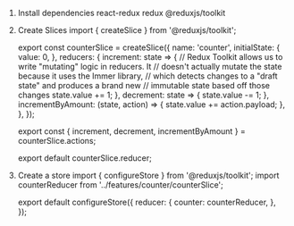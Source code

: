 1. Install dependencies
    react-redux
    redux
    @reduxjs/toolkit

2. Create Slices
    import { createSlice } from '@reduxjs/toolkit';

    export const counterSlice = createSlice({
      name: 'counter',
      initialState: {
        value: 0,
      },
      reducers: {
        increment: state => {
          // Redux Toolkit allows us to write "mutating" logic in reducers. It
          // doesn't actually mutate the state because it uses the Immer library,
          // which detects changes to a "draft state" and produces a brand new
          // immutable state based off those changes
          state.value += 1;
        },
        decrement: state => {
          state.value -= 1;
        },
        incrementByAmount: (state, action) => {
          state.value += action.payload;
        },
      },
    });

    export const { increment, decrement, incrementByAmount } = counterSlice.actions;

    export default counterSlice.reducer;

    



3. Create a store
    import { configureStore } from '@reduxjs/toolkit';
    import counterReducer from '../features/counter/counterSlice';

    export default configureStore({
      reducer: {
        counter: counterReducer,
      },
    });

